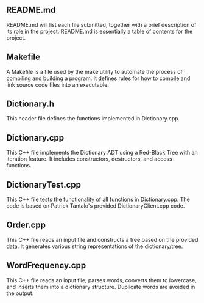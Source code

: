 ## README.md  
README.md will list each file submitted, together with a brief description of its role in the project. README.md is essentially a table of contents for the project.  

## Makefile  
A Makefile is a file used by the make utility to automate the process of compiling and building a program. It defines rules for how to compile and link source code files into an executable.   

## Dictionary.h  
This header file defines the functions implemented in Dictionary.cpp.  

## Dictionary.cpp  
This C++ file implements the Dictionary ADT using a Red-Black Tree with an iteration feature. It includes constructors, destructors, and access functions.  

## DictionaryTest.cpp  
This C++ file tests the functionality of all functions in Dictionary.cpp. The code is based on Patrick Tantalo's provided DictionaryClient.cpp code.  

## Order.cpp  
This C++ file reads an input file and constructs a tree based on the provided data. It generates various string representations of the dictionary/tree.  

## WordFrequency.cpp  
This C++ file reads an input file, parses words, converts them to lowercase, and inserts them into a dictionary structure. Duplicate words are avoided in the output. 

